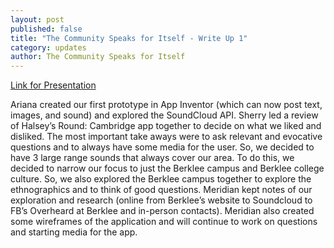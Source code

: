 ```yaml
---
layout: post
published: false
title: "The Community Speaks for Itself - Write Up 1"
category: updates
author: The Community Speaks for Itself
---
```


[Link for Presentation](https://drive.google.com/open?id=1b2pXMxkxROjPkAOSzkVBXSG6jZb_LpZcQyRz9wANZp8&authuser=0)

Ariana created our first prototype in App Inventor (which can now post text, images, and sound) and explored the SoundCloud API. Sherry led a review of Halsey’s Round: Cambridge app together to decide on what we liked and disliked. The most important take aways were to ask relevant and evocative questions and to always have some media for the user. So, we decided to have 3 large range sounds that always cover our area. To do this, we decided to narrow our focus to just the Berklee campus and Berklee college culture. So, we also explored the Berklee campus together to explore the ethnographics and to think of good questions. Meridian kept notes of our exploration and research (online from Berklee’s website to Soundcloud to FB’s Overheard at Berklee and in-person contacts).   Meridian also created some wireframes of the application and will continue to work on questions and starting media for the app. 